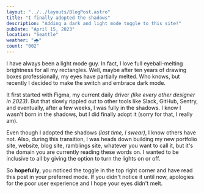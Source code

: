 ```yaml
---
layout: "../../layouts/BlogPost.astro"
title: "I finally adopted the shadows"
description: "Adding a dark and light mode toggle to this site!"
pubDate: "April 15, 2023"
location: "Seattle"
weather: "🌧️"
count: "002"
---
```

I have always been a light mode guy. In fact, I love full eyeball-melting brightness for all my rectangles. Well, maybe after ten years of drawing boxes professionally, my eyes have partially melted. Who knows, but recently I decided to make the switch and embrace dark mode.

It first started with Figma, my current daily driver _(like every other designer in 2023)_. But that slowly rippled out to other tools like Slack, GitHub, Sentry, and eventually, after a few weeks, I was fully in the shadows.
I know I wasn't born in the shadows, but I did finally adopt it (sorry for that, I really am).

Even though I adopted the shadows _(last time, I swear)_, I know others have not. Also, during this transition, I was heads down building my new portfolio site, website, blog site, ramblings site, whatever you want to call it, but it's the domain you are currently reading these words on. I wanted to be inclusive to all by giving the option to turn the lights on or off.

So **hopefully**, you noticed the toggle in the top right corner and have read this post in your preferred mode. If you didn't notice it until now, apologies for the poor user experience and I hope your eyes didn't melt.






